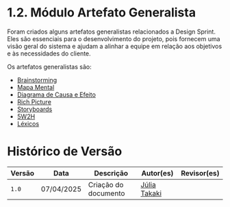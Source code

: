 # 1.2. Módulo Artefato Generalista

Foram criados alguns artefatos generalistas relacionados a Design Sprint. Eles são essenciais para o desenvolvimento do projeto, pois fornecem uma visão geral do sistema e ajudam a alinhar a equipe em relação aos objetivos e às necessidades do cliente.

Os artefatos generalistas são:

- [Brainstorming](Brainstorm.md)
- [Mapa Mental](/Base/1.1.2.Mapa-mental.md)
- [Diagrama de Causa e Efeito](/Base/causaefeito.md)
- [Rich Picture](/Base/1.2.5.Richpicture.md)
- [Storyboards](/Base/1.2.6.Storyboards.md)
- [5W2H](/Base/1.2.3.5W2H.md)
- [Léxicos](/Base/1.2.1.Léxicos.md)

# Histórico de Versão
| Versão | Data | Descrição | Autor(es) | Revisor(es) |
|------|--------|-----------|-----------| ----------- |
| `1.0` | 07/04/2025 | Criação do documento | [Júlia Takaki](https://github.com/juliatakaki) |
